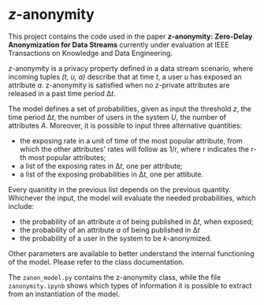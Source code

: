 # *z*-anonymity
This project contains the code used in the paper **_z_-anonymity: Zero-Delay Anonymization for Data Streams** currently under evaluation at IEEE Transactions on Knowledge and Data Engineering.

*z*-anonymity is a privacy property defined in a data stream scenario, where incoming tuples *(t, u, a)* describe that at time *t*, a user *u* has exposed an attribute *a*. z-anonymity is satisfied when no z-private attributes are released in a past time period &Delta;*t*.

The model defines a set of probabilities, given as input the threshold *z*, the time period &Delta;*t*, the number of users in the system *U*, the number of attributes *A*. Moreover, it is possible to input three alternative quantities:
- the exposing rate in a unit of time of the most popular attribute, from which the other attributes' rates will follow as 1/r, where r indicates the r-th most popular attributes;
- a list of the exposing rates in &Delta;*t*, one per attribute;
- a list of the exposing probabilities in &Delta;*t*, one per attibute.

Every quanitity in the previous list depends on the previous quantity. Whichever the input, the model will evaluate the needed probabilities, which include:
- the probability of an attribute *a* of being published in &Delta;*t*, when exposed;
- the probability of an attribute *a* of being published in &Delta;*t*
- the probability of a user in the system to be *k*-anonymized.

Other parameters are available to better understand the internal functioning of the model. Please refer to the class documentation.

The `zanon_model.py` contains the z-anonymity class, while the file `zanonymity.ipynb` shows which types of information it is possible to extract from an instantiation of the model.